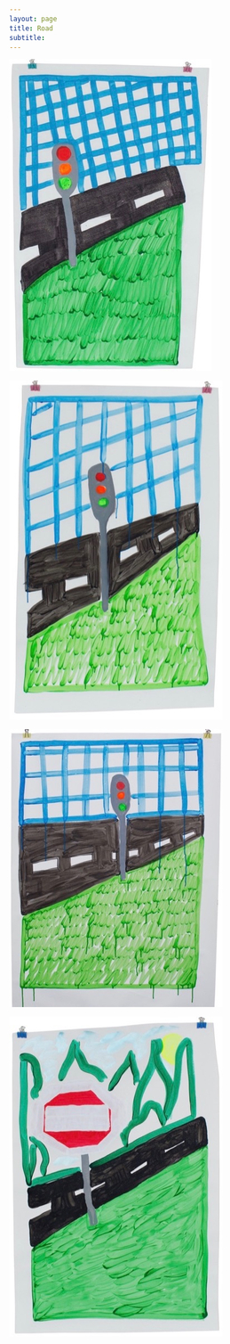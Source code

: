 ```yaml
---
layout: page
title: Road
subtitle:
---
```



![Road 1](/assets/img/road/road1.jpg?style=centerme)


![Road 2](/assets/img/road/road2.jpg?style=centerme)

<!-- [Herbes, 2018, 67x77cm](/assets/img/road/road2.jpg?style=centerme) -->

![Road 3](/assets/img/road/road3.jpg?style=centerme)


![Road 4](/assets/img/road/road4.jpg?style=centerme)


